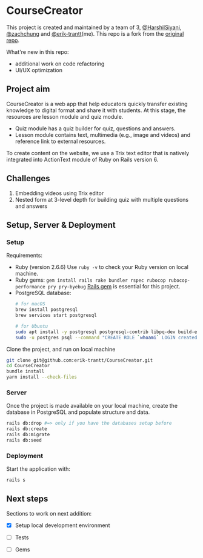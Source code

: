 # CourseCreator
This project is created and maintained by a team of 3, [@HarshilSiyani](https://github.com/HarshilSiyani), [@zachchung](https://github.com/zachchung) and [@erik-trantt](https://github.com/erik-trantt)(me). This repo is a fork from the [original repo](https://github.com/HarshilSiyani/CourseCreator).

What're new in this repo:
- additional work on code refactoring 
- UI/UX optimization

## Project aim
CourseCreator is a web app that help educators quickly transfer existing knowledge to digital format and share it with students. At this stage, the resources are lesson module and quiz module. 

- Quiz module has a quiz builder for quiz, questions and answers.
- Lesson module contains text, multimedia (e.g., image and videos) and reference link to external resources.

To create content on the website, we use a Trix text editor that is natively integrated into ActionText module of Ruby on Rails version 6.

## Challenges
1. Embedding videos using Trix editor
1. Nested form at 3-level depth for building quiz with multiple questions and answers

## Setup, Server & Deployment
### Setup
Requirements:
- Ruby (version 2.6.6)
  Use `ruby -v` to check your Ruby version on local machine.
- Ruby gems:
  `gem install rails rake bundler rspec rubocop rubocop-performance pry pry-byebug`
  [Rails gem](https://guides.rubyonrails.org/v6.0/getting_started.html) is essential for this project.
- PostgreSQL database:
  ```bash
  # for macOS
  brew install postgresql
  brew services start postgresql
  
  # for Ubuntu
  sudo apt install -y postgresql postgresql-contrib libpq-dev build-essential
  sudo -u postgres psql --command "CREATE ROLE `whoami` LOGIN createdb;"
  ```

Clone the project, and run on local machine
```bash
git clone git@github.com:erik-trantt/CourseCreator.git
cd CourseCreator
bundle install
yarn install --check-files
```

### Server
Once the project is made available on your local machine, create the database in PostgreSQL and populate structure and data.
```bash
rails db:drop #=> only if you have the databases setup before
rails db:create
rails db:migrate
rails db:seed
```

### Deployment
Start the application with:
```bash
rails s
```

## Next steps
Sections to work on next addition:
- [x] Setup local development environment
- [ ] Tests
- [ ] Gems

